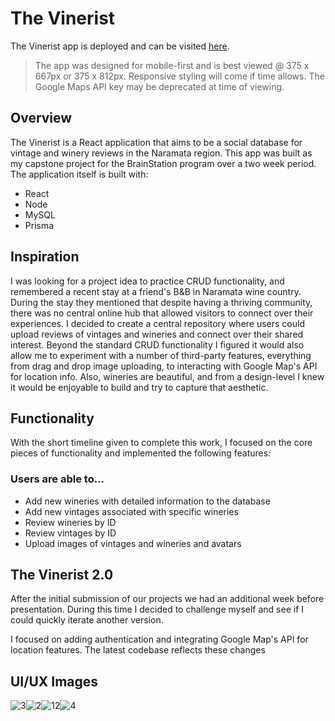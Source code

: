 # The Vinerist

The Vinerist app is deployed and can be visited [here](54.189.178.229).

> The app was designed for mobile-first and is best viewed @ 375 x 667px or 375 x 812px.  Responsive styling will come if time allows.  The Google Maps API key may be deprecated at time of viewing.



## Overview

The Vinerist is a React application that aims to be a social database for vintage and winery reviews in the Naramata region.  This app was built as my capstone project for the BrainStation program over a two week period.  The application itself is built with:

* React
* Node
* MySQL
* Prisma


## Inspiration

I was looking for a project idea to practice CRUD functionality, and remembered a recent stay at a friend's B&B in Naramata wine country.  During the stay they mentioned that despite having a thriving community, there was no central online hub that allowed visitors to connect over their experiences.  I decided to create a central repository where users could upload reviews of vintages and wineries and connect over their shared interest.  Beyond the standard CRUD functionality I figured it would also allow me to experiment with a number of third-party features, everything from drag and drop image uploading, to interacting with Google Map's API for location info.  Also, wineries are beautiful, and from a design-level I knew it would be enjoyable to build and try to capture that aesthetic.


## Functionality

With the short timeline given to complete this work, I focused on the core pieces of functionality and implemented the following features:


### Users are able to...

* Add new wineries with detailed information to the database
* Add new vintages associated with specific wineries
* Review wineries by ID
* Review vintages by ID
* Upload images of vintages and wineries and avatars


## The Vinerist 2.0

After the initial submission of our projects we had an additional week before presentation.  During this time I decided to challenge myself and see if I could quickly iterate another version.

I focused on adding authentication and integrating Google Map's API for location features.  The latest codebase reflects these changes


## UI/UX Images

![3](https://user-images.githubusercontent.com/71992181/125136925-8da9f300-e0c0-11eb-9d72-37212f8ede7a.png)![2](https://user-images.githubusercontent.com/71992181/125136921-8c78c600-e0c0-11eb-866e-a1be352d8b11.png)![12](https://user-images.githubusercontent.com/71992181/125137601-e0d07580-e0c1-11eb-96dd-96b16b711b77.png)![4](https://user-images.githubusercontent.com/71992181/125136931-8f73b680-e0c0-11eb-8b67-518479241d0c.png)

